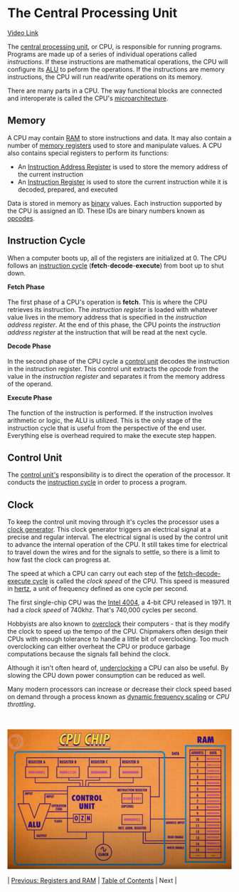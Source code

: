 # The Central Processing Unit
[Video Link](https://youtu.be/FZGugFqdr60)

The [central processing unit](../glossary/README.md#central-processing-unit), or CPU, is responsible for running programs. Programs are made up of a series of individual operations called _instructions_. If these instructions are mathematical operations, the CPU will configure its [ALU](../05/README.md) to peform the operations. If the instructions are memory instructions, the CPU will run read/write operations on its memory.

There are many parts in a CPU. The way functional blocks are connected and interoperate is called the CPU's [microarchitecture](../glossary/README.md#microarchitecture).

## Memory
A CPU may contain [RAM](../glossary/README.md#random-access-memory) to store instructions and data. It may also contain a number of [memory registers](../glossary/README.md#register) used to store and manipulate values. A CPU also contains special registers to perform its functions:
* An [Instruction Address Register](https://en.wikipedia.org/wiki/Program_counter) is used to store the memory address of the current instruction
* An [Instruction Register](https://en.wikipedia.org/wiki/Instruction_register) is used to store the current instruction while it is decoded, prepared, and executed

Data is stored in memory as [binary](../glossary/README.md#binary) values. Each instruction supported by the CPU is assigned an ID. These IDs are binary numbers known as [opcodes](../glossary/README.md#operation-code).


## Instruction Cycle
When a computer boots up, all of the registers are initialized at 0. The CPU follows an [instruction cycle](https://en.wikipedia.org/wiki/Instruction_cycle) (**fetch**-**decode**-**execute**) from boot up to shut down.

**Fetch Phase**
<br/><br/>
The first phase of a CPU's operation is **fetch**. This is where the CPU retrieves its instruction. The _instruction register_ is loaded with whatever value lives in the memory address that is specified in the _instruction address register_. At the end of this phase, the CPU points the _instruction address register_ at the instruction that will be read at the next cycle.

**Decode Phase**
<br/><br/>
In the second phase of the CPU cycle a [control unit](../glossary/README.md#control-unit) decodes the instruction in the instruction register. This control unit extracts the _opcode_ from the value in the _instruction register_ and separates it from the memory address of the operand.

**Execute Phase**
<br/><br/>
The function of the instruction is performed. If the instruction involves arithmetic or logic, the ALU is utilized. This is the only stage of the instruction cycle that is useful from the perspective of the end user. Everything else is overhead required to make the execute step happen.

## Control Unit
The [control unit's](../glossary/README.md#control-unit) responsibility is to direct the operation of the processor. It conducts the [instruction cycle](#instruction-cycle) in order to process a program.

## Clock
To keep the control unit moving through it's cycles the processor uses a [clock generator](../glossary/README.md#clock-generator). This clock generator triggers an electrical signal at a precise and regular interval. The electrical signal is used by the control unit to advance the internal operation of the CPU. It still takes time for electrical to travel down the wires and for the signals to settle, so there is a limit to how fast the clock can progress at.

The speed at which a CPU can carry out each step of the [fetch-decode-execute cycle](#instruction-cycle) is called the _clock speed_ of the CPU. This speed is measured in [hertz](https://en.wikipedia.org/wiki/Hertz), a unit of frequency defined as one cycle per second.

The first single-chip CPU was the [Intel 4004](https://en.wikipedia.org/wiki/Intel_4004), a 4-bit CPU released in 1971. It had a _clock speed_ of 740khz. That's 740,000 cycles per second.

Hobbyists are also known to [overclock](https://en.wikipedia.org/wiki/Overclocking) their computers - that is they modify the clock to speed up the tempo of the CPU. Chipmakers often design their CPUs with enough tolerance to handle a little bit of overclocking. Too much overclocking can either overheat the CPU or produce garbage computations because the signals fall behind the clock.

Although it isn't often heard of, [underclocking](https://en.wikipedia.org/wiki/Underclocking) a CPU can also be useful. By slowing the CPU down power consumption can be reduced as well.

Many modern processors can increase or decrease their clock speed based on demand through a process known as [dynamic frequency scaling](https://en.wikipedia.org/wiki/Dynamic_frequency_scaling) or _CPU throttling_.

<br/><br/>
![CPU diagram](./cpu.JPG)

| [Previous: Registers and RAM](../06/README.md) | [Table of Contents](../README.md#table-of-contents) | Next |

